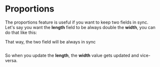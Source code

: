 # Proportions

The proportions feature is useful if you want to keep two fields in sync.  
Let's say you want the **length** field to be always double the **width**,
you can do that like this:
<img srcset="/dynamicproduct/images/proportion.jpg 2x">

That way, the two field will be always in sync

<img srcset="/dynamicproduct/images/proportion-values.jpg 2x" class="padding border">

So when you update the **length**, the **width** value gets updated and vice-versa.
